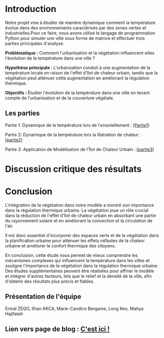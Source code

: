 # Introduction 

Notre projet vise à étudier de manière dynamique comment la température évolue dans des environnements caractérisés par des zones vertes et industrielles.Pour ce faire, nous avons utilisé le langage de programmation Python pour simuler une ville sous forme de matrice et effectuer trois parties principales d'analyse.

**Problématique :** Comment l'urbanisation et la végétation influencent-elles l'évolution de la température dans une ville ?

**Hypothèse principale :** L'urbanisation conduit à une augmentation de la température locale en raison de l'effet d'îlot de chaleur urbain, tandis que la végétation peut atténuer cette augmentation en améliorant la régulation thermique.

**Objectifs :** Étudier l'évolution de la température dans une ville en tenant compte de l'urbanisation et de la couverture végétale.

## Les parties
Partie 1: Dynamique de la température lors de l'ensoleillement :
<a href="Partie1.html"> [Partie1] </a>

Partie 2: Dynamique de la température lors la libération de chaleur :
<a href="Partie2.html"> [partie2] </a>

Partie 3: Application de Modélisation de l'Îlot de Chaleur Urbain :
<a href="Partie3.html"> [partie3] </a>

# Discussion critique des résultats

# Conclusion

L'intégration de la végétation dans notre modèle a montré son importance dans la régulation thermique urbaine. La végétation joue un rôle crucial dans la réduction de l'effet d'îlot de chaleur urbain en absorbant une partie du rayonnement solaire et en améliorant la convection et la circulation de l'air.

Il est donc essentiel d'incorporer des espaces verts et de la végétation dans la planification urbaine pour atténuer les effets néfastes de la chaleur urbaine et améliorer le confort thermique des citoyens.

En conclusion, cette étude nous permet de mieux comprendre les mécanismes complexes qui influencent la température dans les villes et souligne l'importance de la végétation dans la régulation thermique urbaine. Des études supplémentaires peuvent être réalisées pour affiner le modèle et intégrer d'autres facteurs, tels que le relief et la densité de la ville, afin d'obtenir des résultats plus précis et fiables.


## Présentation de l'équipe

Ermal ZEQO, Ilhan AKCA, Marie-Candice Bergame, Long Keo, Mahya Hajifatah

## Lien vers page de blog : <a href="blog.html"> C'est ici ! </a>
